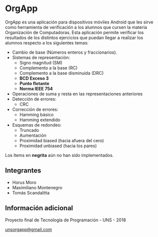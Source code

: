 # OrgApp

OrgApp es una aplicación para dispositivos móviles Android que les sirve como herramienta de verificación
a los alumnos que cursen la materia Organización de Computadoras. Esta aplicación permite verificar los 
resultados de los distintos ejercicios que puedan llegar a realizar los alumnos respecto a los siguientes temas:

- Cambio de base (Números enteros y fraccionarios).
- Sistemas de representación:
  - Signo magnitud (SM)
  - Complemento a la base (RC)
  - Complemento a la base disminuida (DRC)
  - **BCD Exceso 3**
  - **Punto flotante**
  - **Norma IEEE 754**
- Operaciones de suma y resta en las representaciones anteriores
- Detección de errores:
  - CRC
- Corrección de errores:
  - Hamming básico
  - Hamming extendido
- Esquemas de redondeo:
  - Truncado
  - Aumentación
  - Proximidad biased (hacia afuera del cero)
  - Proximidad unbiased (hacia los pares)

Los ítems en **negrita** aún no han sido implementados.


## Integrantes

- Horus Moro
- Maximiliano Montenegro
- Tomás Scandalitta

 
## Información adicional

Proyecto final de Tecnología de Programación - UNS - 2018

unsorgapp@gmail.com
